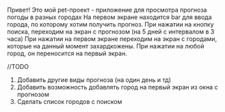 Привет!
Это мой pet-проект - приложение для просмотра прогноза погоды в разных городах
На первом экране находится bar  для ввода города, по которому хотим получить прогноз. При нажатии на кнопку поиска, переходим на экран с прогнозом (на 5 дней с интервалом в 3 часа)
При нажатии на первом экране переходим на экран с городами, которые на данный момент захардкожены. При нажатии на любой город, он переносится на первый экран.

//TODO
1. Добавить другие виды прогноза (на один день и тд)
2. Добавить возможность добавлять город на первый экран из окна с прогнозом
2. Сделать список городов с поиском
